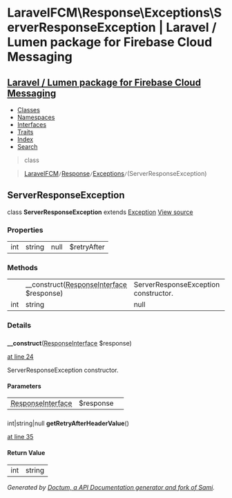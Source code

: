 # LaravelFCM\Response\Exceptions\ServerResponseException | Laravel / Lumen package for Firebase Cloud Messaging    

## [Laravel / Lumen package for Firebase Cloud Messaging](../../../index.md)

- [Classes](../../../classes.md)
- [Namespaces](../../../namespaces.md)
- [Interfaces](../../../interfaces.md)
- [Traits](../../../traits.md)
- [Index](../../../doc-index.md)
- [Search](../../../search.md)

>class

>    [LaravelFCM](../../../LaravelFCM.md)` / `[Response](../../../LaravelFCM/Response.md)` / `[Exceptions](../../../LaravelFCM/Response/Exceptions.md)` / `(ServerResponseException)
## ServerResponseException

class **ServerResponseException**        extends [Exception](https://www.php.net/Exception) [View source](https://github.com/code-lts/Laravel-FCM/blob/main/src/Response/Exceptions/ServerResponseException.php)






### Properties

|   |   |   |   |
|---|---|---|---|
|<a name="property_retryAfter"></a> int|string|null|$retryAfter|The value of the first Retry-After header in the response.||
### Methods

|   |   |   |   |
|---|---|---|---|
||<a name="#method___construct"></a>__construct(<abbr title="Psr\Http\Message\ResponseInterface">ResponseInterface</abbr> $response)|ServerResponseException constructor.||
|int|string|null|<a name="#method_getRetryAfterHeaderValue"></a>getRetryAfterHeaderValue()|No description||


### Details
<a name id="method___construct"></a>

### 
  **__construct**(<abbr title="Psr\Http\Message\ResponseInterface">ResponseInterface</abbr> $response)

[at line 24](https://github.com/code-lts/Laravel-FCM/blob/main/src/Response/Exceptions/ServerResponseException.php#L24)

ServerResponseException constructor.        

#### Parameters

|   |   |   |
|---|---|---|
|<abbr title="Psr\Http\Message\ResponseInterface">ResponseInterface</abbr>|$response|
<a name id="method_getRetryAfterHeaderValue"></a>

### 
 int|string|null **getRetryAfterHeaderValue**()

[at line 35](https://github.com/code-lts/Laravel-FCM/blob/main/src/Response/Exceptions/ServerResponseException.php#L35)



#### Return Value

|   |   |
|---|---|
|int|string|null|

_Generated by [Doctum, a API Documentation generator and fork of Sami](https://github.com/code-lts/doctum)._